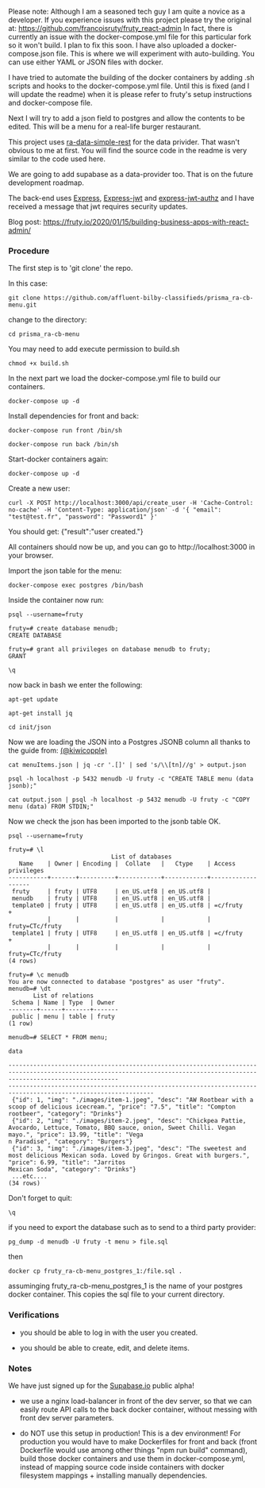 Please note: Although I am a seasoned tech guy I am quite a novice as a developer. If you experience issues with this project please try the original at: https://github.com/francoisruty/fruty_react-admin
In fact, there is currently an issue with the docker-compose.yml file for this particular fork so it won't build. I plan to fix this soon. I have also uploaded a docker-compose.json file. This is where we will experiment with auto-building. You can use either YAML or JSON files with docker.

I have tried to automate the building of the docker containers by adding .sh scripts and hooks to the docker-compose.yml file. Until this is fixed (and I will update the readme) when it is please refer to fruty's setup instructions and docker-compose file. 

Next I will try to add a json field to postgres and allow the contents to be edited. This will be a menu for a real-life burger restaurant.

This project uses [ra-data-simple-rest](https://github.com/marmelab/react-admin/tree/master/packages/ra-data-simple-rest) for the data privider. That wasn't obvious to me at first. You will find the source code in the readme is very similar to the code used here.

We are going to add supabase as a data-provider too. That is on the future development roadmap.

The back-end uses [Express](https://github.com/auth0/express), [Express-jwt](https://github.com/auth0/express-jwt) and [express-jwt-authz](https://github.com/auth0/express-jwt-authz) and I have received a message that jwt requires security updates.



Blog post: https://fruty.io/2020/01/15/building-business-apps-with-react-admin/


### Procedure

The first step is to 'git clone' the repo.

In this case:

```
git clone https://github.com/affluent-bilby-classifieds/prisma_ra-cb-menu.git
```

change to the directory:

```
cd prisma_ra-cb-menu
```


You may need to add execute permission to build.sh

```
chmod +x build.sh
```
In the next part we load the docker-compose.yml file to build our containers.

```
docker-compose up -d
```

Install dependencies for front and back:

```
docker-compose run front /bin/sh
```
```
docker-compose run back /bin/sh
```
Start-docker containers again:

```
docker-compose up -d
```
Create a new user:

```
curl -X POST http://localhost:3000/api/create_user -H 'Cache-Control: no-cache' -H 'Content-Type: application/json' -d '{ "email": "test@test.fr", "password": "Password1" }'
```

You should get:
{"result":"user created."}




All containers should now be up, and you can go to http://localhost:3000 in your browser.

Import the json table for the menu:

```
docker-compose exec postgres /bin/bash
```
Inside the container now run:






```
psql --username=fruty

```

```
fruty=# create database menudb;
CREATE DATABASE
```

```
fruty=# grant all privileges on database menudb to fruty;
GRANT
```
```
\q
```
now back in bash we enter the following:


```
apt-get update
```
```
apt-get install jq
```
```
cd init/json
```

Now we are loading the JSON into a Postgres JSONB column all thanks to the guide from: [(@kiwicopple)](https://dev.to/kiwicopple/loading-json-into-postgres-2l28)

```
cat menuItems.json | jq -cr '.[]' | sed 's/\\[tn]//g' > output.json
```
```
psql -h localhost -p 5432 menudb -U fruty -c "CREATE TABLE menu (data jsonb);"
```

```
cat output.json | psql -h localhost -p 5432 menudb -U fruty -c "COPY menu (data) FROM STDIN;"
```

Now we check the json has been imported to the jsonb table OK.

```
psql --username=fruty

```


```
fruty=# \l
                             List of databases
   Name    | Owner | Encoding |  Collate   |   Ctype    | Access privileges 
-----------+-------+----------+------------+------------+-------------------
 fruty     | fruty | UTF8     | en_US.utf8 | en_US.utf8 | 
 menudb    | fruty | UTF8     | en_US.utf8 | en_US.utf8 | 
 template0 | fruty | UTF8     | en_US.utf8 | en_US.utf8 | =c/fruty         +
           |       |          |            |            | fruty=CTc/fruty
 template1 | fruty | UTF8     | en_US.utf8 | en_US.utf8 | =c/fruty         +
           |       |          |            |            | fruty=CTc/fruty
(4 rows)

```

```
fruty=# \c menudb
You are now connected to database "postgres" as user "fruty".
menudb=# \dt
       List of relations
 Schema | Name | Type  | Owner 
--------+------+-------+-------
 public | menu | table | fruty
(1 row)
```

```
menudb=# SELECT * FROM menu;
                                                                                                                                           data                            
                                                                                                               
---------------------------------------------------------------------------------------------------------------------------------------------------------------------------
---------------------------------------------------------------------------------------------------------------
 {"id": 1, "img": "./images/item-1.jpeg", "desc": "AW Rootbear with a scoop of delicious icecream.", "price": "7.5", "title": "Compton rootbeer", "category": "Drinks"}
 {"id": 2, "img": "./images/item-2.jpeg", "desc": "Chickpea Pattie, Avocardo, Lettuce, Tomato, BBQ sauce, onion, Sweet Chilli. Vegan mayo.", "price": 13.99, "title": "Vega
n Paradise", "category": "Burgers"}
 {"id": 3, "img": "./images/item-3.jpeg", "desc": "The sweetest and most delicious Mexican soda. Loved by Gringos. Great with burgers.", "price": 6.99, "title": "Jarritos 
Mexican Soda", "category": "Drinks"}
 ...etc....
(34 rows)

```
Don't forget to quit: 

```
\q
```


if you need to export the database such as to send to a third party provider:

```
pg_dump -d menudb -U fruty -t menu > file.sql
```
then

```
docker cp fruty_ra-cb-menu_postgres_1:/file.sql .
```

assuminging fruty_ra-cb-menu_postgres_1 is the name of your postgres docker container. 
This copies the sql file to your current directory.

### Verifications

- you should be able to log in with the user you created.

- you should be able to create, edit, and delete items.


### Notes

We have just signed up for the [Supabase.io](https://github.com/supabase/supabase) public alpha!

- we use a nginx load-balancer in front of the dev server, so that we can easily route
API calls to the back docker container, without messing with front dev server parameters.

- do NOT use this setup in production! This is a dev environment! For production you would have
to make Dockerfiles for front and back (front Dockerfile would use among other things "npm run build" command), build those docker containers and use them in docker-compose.yml, instead of mapping source code inside containers with docker filesystem mappings + installing manually dependencies.
